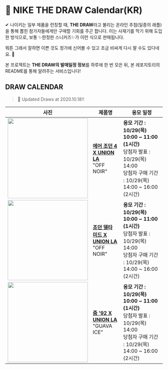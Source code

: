 # 👟 NIKE THE DRAW Calendar(KR)

✔ 나이키는 일부 제품을 런칭할 때, **THE DRAW**라고 불리는 온라인 추첨(일종의 래플)을 통해 뽑힌 참가자들에게만 구매할 기회를 주곤 합니다. 이는 사재기를 막기 위해 도입한 방식으로, 보통 ✨한정판 스니커즈✨가 이런 식으로 판매됩니다.

뭐튼 그래서 잘하면 이쁜 것도 정가에 신어볼 수 있고 조금 비싸게 다시 팔 수도 있다네요. 🤭

본 프로젝트는 **THE DRAW의 발매일정 정보**를 하루에 한 번 모은 뒤, 본 레포지토리의 README를 통해 알려주는 서비스입니다!

## DRAW CALENDAR

<!-- DRAW CALENDAR: START -->

> 👟 Updated Draws at 2020.10.18‼️

| 사진 | 제품명 | 응모 일정 |
| --- | ---- | ------- |
| <img src="https://static-breeze.nike.co.kr/kr/ko_kr/cmsstatic/product/DC9533-001/99271a77-b6ab-4f0c-96d2-c249eefc20ce_primary.jpg?gallery" width="256" /> | <a href="https://www.nike.com/kr/launch/t/men/fw/basketball/DC9533-001/kqwn30/air-jordan-4-retro-sp"><strong>에어 조던 4 X UNION LA</strong><br /></a> "OFF NOIR" | <strong>응모 기간 : 10/29(목) 10:00 ~ 11:00 (1시간)</strong><br />당첨자 발표 : 10/29(목) 14:00<br />당첨자 구매 기간 : 10/29(목) 14:00 ~ 16:00 (2시간) |
| <img src="https://static-breeze.nike.co.kr/kr/ko_kr/cmsstatic/product/DA1951-001/d5969a87-994b-4035-8c20-2e7e41824af9_primary.jpg?gallery" width="256" /> | <a href="https://www.nike.com/kr/launch/t/men/fw/basketball/DA1951-001/fxoh71/jordan-delta-mid-sp"><strong>조던 델타 미드 X UNION LA</strong><br /></a> "OFF NOIR" | <strong>응모 기간 : 10/29(목) 10:00 ~ 11:00 (1시간)</strong><br />당첨자 발표 : 10/29(목) 14:00<br />당첨자 구매 기간 : 10/29(목) 14:00 ~ 16:00 (2시간) |
| <img src="https://static-breeze.nike.co.kr/kr/ko_kr/cmsstatic/product/DA2553-800/fcb9bde7-fa0e-4d84-a131-b9af79f339c2_primary.jpg?gallery" width="256" /> | <a href="https://www.nike.com/kr/launch/t/men/fw/basketball/DA2553-800/lnhj71/jordan-zoom-92-u"><strong>줌 '92 X UNION LA</strong><br /></a> "GUAVA ICE" | <strong>응모 기간 : 10/29(목) 10:00 ~ 11:00 (1시간)</strong><br />당첨자 발표 : 10/29(목) 14:00<br />당첨자 구매 기간 : 10/29(목) 14:00 ~ 16:00 (2시간) |

<!-- DRAW CALENDAR: END -->
